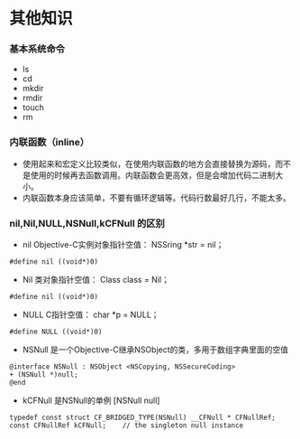 # 其他知识

###  基本系统命令
* ls 
* cd
* mkdir
* rmdir
* touch
* rm

### 内联函数（inline）
* 使用起来和宏定义比较类似，在使用内联函数的地方会直接替换为源码，而不是使用的时候再去函数调用。内联函数会更高效，但是会增加代码二进制大小。
* 内联函数本身应该简单，不要有循环逻辑等。代码行数最好几行，不能太多。

### nil,Nil,NULL,NSNull,kCFNull 的区别

* nil Objective-C实例对象指针空值： NSSring *str = nil；
```
#define nil ((void*)0)
```
* Nil 类对象指针空值： Class class = Nil；
```
#define nil ((void*)0)
```
* NULL C指针空值： char *p = NULL；
```
#define NULL ((void*)0)
```
* NSNull 是一个Objective-C继承NSObject的类，多用于数组字典里面的空值
```
@interface NSNull : NSObject <NSCopying, NSSecureCoding>
+ (NSNull *)null;
@end
```
* kCFNull 是NSNull的单例 [NSNull null]
```
typedef const struct CF_BRIDGED_TYPE(NSNull) __CFNull * CFNullRef;
const CFNullRef kCFNull;    // the singleton null instance
```
